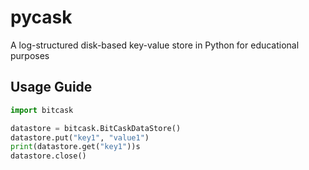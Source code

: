 # pycask
A log-structured disk-based key-value store in Python for educational purposes

## Usage Guide

```python
import bitcask

datastore = bitcask.BitCaskDataStore()
datastore.put("key1", "value1")
print(datastore.get("key1"))s
datastore.close()
```